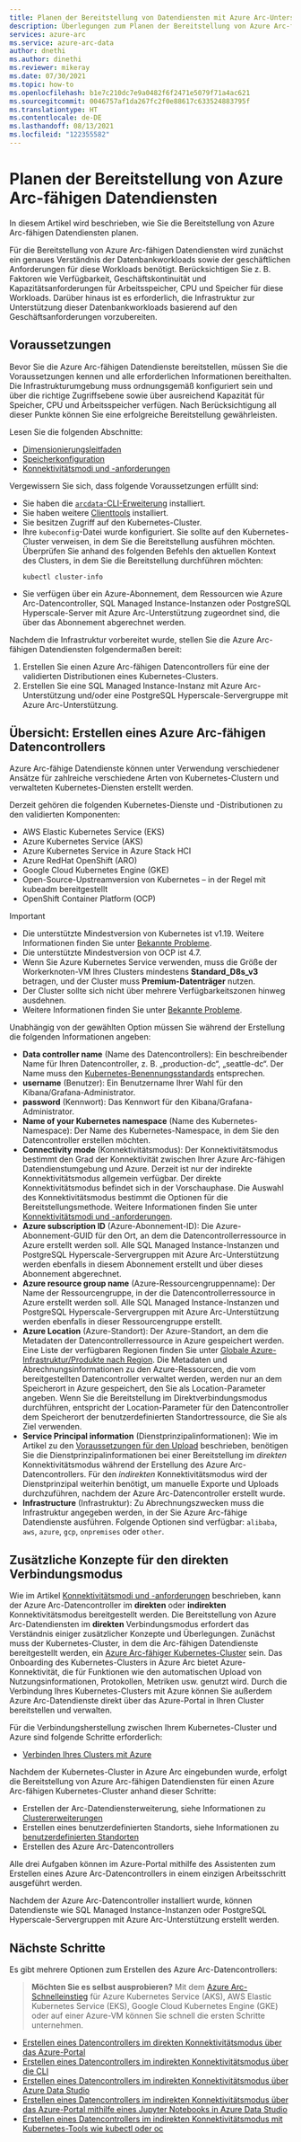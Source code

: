 ```yaml
---
title: Planen der Bereitstellung von Datendiensten mit Azure Arc-Unterstützung
description: Überlegungen zum Planen der Bereitstellung von Azure Arc-fähigen Datendiensten
services: azure-arc
ms.service: azure-arc-data
author: dnethi
ms.author: dinethi
ms.reviewer: mikeray
ms.date: 07/30/2021
ms.topic: how-to
ms.openlocfilehash: b1e7c210dc7e9a0482f6f2471e5079f71a4ac621
ms.sourcegitcommit: 0046757af1da267fc2f0e88617c633524883795f
ms.translationtype: HT
ms.contentlocale: de-DE
ms.lasthandoff: 08/13/2021
ms.locfileid: "122355582"
---
```

# <a name="plan-to-deploy-azure-arc-enabled-data-services"></a>Planen der Bereitstellung von Azure Arc-fähigen Datendiensten

In diesem Artikel wird beschrieben, wie Sie die Bereitstellung von Azure Arc-fähigen Datendiensten planen.


Für die Bereitstellung von Azure Arc-fähigen Datendiensten wird zunächst ein genaues Verständnis der Datenbankworkloads sowie der geschäftlichen Anforderungen für diese Workloads benötigt. Berücksichtigen Sie z. B. Faktoren wie Verfügbarkeit, Geschäftskontinuität und Kapazitätsanforderungen für Arbeitsspeicher, CPU und Speicher für diese Workloads. Darüber hinaus ist es erforderlich, die Infrastruktur zur Unterstützung dieser Datenbankworkloads basierend auf den Geschäftsanforderungen vorzubereiten.

## <a name="prerequisites"></a>Voraussetzungen

Bevor Sie die Azure Arc-fähigen Datendienste bereitstellen, müssen Sie die Voraussetzungen kennen und alle erforderlichen Informationen bereithalten. Die Infrastrukturumgebung muss ordnungsgemäß konfiguriert sein und über die richtige Zugriffsebene sowie über ausreichend Kapazität für Speicher, CPU und Arbeitsspeicher verfügen. Nach Berücksichtigung all dieser Punkte können Sie eine erfolgreiche Bereitstellung gewährleisten.

Lesen Sie die folgenden Abschnitte:
- [Dimensionierungsleitfaden](sizing-guidance.md)
- [Speicherkonfiguration](storage-configuration.md)
- [Konnektivitätsmodi und -anforderungen](connectivity.md)

Vergewissern Sie sich, dass folgende Voraussetzungen erfüllt sind:
- Sie haben die [`arcdata`-CLI-Erweiterung](install-arcdata-extension.md) installiert.
- Sie haben weitere [Clienttools](install-client-tools.md) installiert.
- Sie besitzen Zugriff auf den Kubernetes-Cluster.
- Ihre `kubeconfig`-Datei wurde konfiguriert. Sie sollte auf den Kubernetes-Cluster verweisen, in dem Sie die Bereitstellung ausführen möchten. Überprüfen Sie anhand des folgenden Befehls den aktuellen Kontext des Clusters, in dem Sie die Bereitstellung durchführen möchten:
   ```console
   kubectl cluster-info
   ```
- Sie verfügen über ein Azure-Abonnement, dem Ressourcen wie Azure Arc-Datencontroller, SQL Managed Instance-Instanzen oder PostgreSQL Hyperscale-Server mit Azure Arc-Unterstützung zugeordnet sind, die über das Abonnement abgerechnet werden.

Nachdem die Infrastruktur vorbereitet wurde, stellen Sie die Azure Arc-fähigen Datendiensten folgendermaßen bereit:
1. Erstellen Sie einen Azure Arc-fähigen Datencontrollers für eine der validierten Distributionen eines Kubernetes-Clusters.
1. Erstellen Sie eine SQL Managed Instance-Instanz mit Azure Arc-Unterstützung und/oder eine PostgreSQL Hyperscale-Servergruppe mit Azure Arc-Unterstützung.

## <a name="overview-create-the-azure-arc-enabled-data-controller"></a>Übersicht: Erstellen eines Azure Arc-fähigen Datencontrollers

Azure Arc-fähige Datendienste können unter Verwendung verschiedener Ansätze für zahlreiche verschiedene Arten von Kubernetes-Clustern und verwalteten Kubernetes-Diensten erstellt werden.

Derzeit gehören die folgenden Kubernetes-Dienste und -Distributionen zu den validierten Komponenten:


- AWS Elastic Kubernetes Service (EKS)
- Azure Kubernetes Service (AKS)
- Azure Kubernetes Service in Azure Stack HCI
- Azure RedHat OpenShift (ARO)
- Google Cloud Kubernetes Engine (GKE)
- Open-Source-Upstreamversion von Kubernetes – in der Regel mit kubeadm bereitgestellt
- OpenShift Container Platform (OCP)

> [!IMPORTANT]
> * Die unterstützte Mindestversion von Kubernetes ist v1.19. Weitere Informationen finden Sie unter [Bekannte Probleme](./release-notes.md#known-issues).
> * Die unterstützte Mindestversion von OCP ist 4.7.
> * Wenn Sie Azure Kubernetes Service verwenden, muss die Größe der Workerknoten-VM Ihres Clusters mindestens **Standard_D8s_v3** betragen, und der Cluster muss **Premium-Datenträger** nutzen. 
> * Der Cluster sollte sich nicht über mehrere Verfügbarkeitszonen hinweg ausdehnen. 
> * Weitere Informationen finden Sie unter [Bekannte Probleme](./release-notes.md#known-issues).

Unabhängig von der gewählten Option müssen Sie während der Erstellung die folgenden Informationen angeben:

- **Data controller name** (Name des Datencontrollers): Ein beschreibender Name für Ihren Datencontroller, z. B. „production-dc“, „seattle-dc“. Der Name muss den [Kubernetes-Benennungsstandards](https://kubernetes.io/docs/concepts/overview/working-with-objects/names/) entsprechen.
- **username** (Benutzer): Ein Benutzername Ihrer Wahl für den Kibana/Grafana-Administrator.
- **password** (Kennwort): Das Kennwort für den Kibana/Grafana-Administrator.
- **Name of your Kubernetes namespace** (Name des Kubernetes-Namespace): Der Name des Kubernetes-Namespace, in dem Sie den Datencontroller erstellen möchten.
- **Connectivity mode** (Konnektivitätsmodus): Der Konnektivitätsmodus bestimmt den Grad der Konnektivität zwischen Ihrer Azure Arc-fähigen Datendienstumgebung und Azure. Derzeit ist nur der indirekte Konnektivitätsmodus allgemein verfügbar. Der direkte Konnektivitätsmodus befindet sich in der Vorschauphase.  Die Auswahl des Konnektivitätsmodus bestimmt die Optionen für die Bereitstellungsmethode.  Weitere Informationen finden Sie unter [Konnektivitätsmodi und -anforderungen](./connectivity.md).
- **Azure subscription ID** (Azure-Abonnement-ID): Die Azure-Abonnement-GUID für den Ort, an dem die Datencontrollerressource in Azure erstellt werden soll.  Alle SQL Managed Instance-Instanzen und PostgreSQL Hyperscale-Servergruppen mit Azure Arc-Unterstützung werden ebenfalls in diesem Abonnement erstellt und über dieses Abonnement abgerechnet.
- **Azure resource group name** (Azure-Ressourcengruppenname): Der Name der Ressourcengruppe, in der die Datencontrollerressource in Azure erstellt werden soll.  Alle SQL Managed Instance-Instanzen und PostgreSQL Hyperscale-Servergruppen mit Azure Arc-Unterstützung werden ebenfalls in dieser Ressourcengruppe erstellt.
- **Azure Location** (Azure-Standort): Der Azure-Standort, an dem die Metadaten der Datencontrollerressource in Azure gespeichert werden. Eine Liste der verfügbaren Regionen finden Sie unter [Globale Azure-Infrastruktur/Produkte nach Region](https://azure.microsoft.com/global-infrastructure/services/?products=azure-arc). Die Metadaten und Abrechnungsinformationen zu den Azure-Ressourcen, die vom bereitgestellten Datencontroller verwaltet werden, werden nur an dem Speicherort in Azure gespeichert, den Sie als Location-Parameter angeben. Wenn Sie die Bereitstellung im Direktverbindungsmodus durchführen, entspricht der Location-Parameter für den Datencontroller dem Speicherort der benutzerdefinierten Standortressource, die Sie als Ziel verwenden.
- **Service Principal information** (Dienstprinzipalinformationen): Wie im Artikel zu den [Voraussetzungen für den Upload](upload-metrics-and-logs-to-azure-monitor.md) beschrieben, benötigen Sie die Dienstprinzipalinformationen bei einer Bereitstellung im *direkten* Konnektivitätsmodus während der Erstellung des Azure Arc-Datencontrollers. Für den *indirekten* Konnektivitätsmodus wird der Dienstprinzipal weiterhin benötigt, um manuelle Exporte und Uploads durchzuführen, nachdem der Azure Arc-Datencontroller erstellt wurde.
- **Infrastructure** (Infrastruktur): Zu Abrechnungszwecken muss die Infrastruktur angegeben werden, in der Sie Azure Arc-fähige Datendienste ausführen.  Folgende Optionen sind verfügbar: `alibaba`, `aws`, `azure`, `gcp`, `onpremises` oder `other`.

## <a name="additional-concepts-for-direct-connected-mode"></a>Zusätzliche Konzepte für den direkten Verbindungsmodus

Wie im Artikel [Konnektivitätsmodi und -anforderungen](./connectivity.md) beschrieben, kann der Azure Arc-Datencontroller im **direkten** oder **indirekten** Konnektivitätsmodus bereitgestellt werden. Die Bereitstellung von Azure Arc-Datendiensten im **direkten** Verbindungsmodus erfordert das Verständnis einiger zusätzlicher Konzepte und Überlegungen.
Zunächst muss der Kubernetes-Cluster, in dem die Arc-fähigen Datendienste bereitgestellt werden, ein [Azure Arc-fähiger Kubernetes-Cluster](../kubernetes/overview.md) sein. Das Onboarding des Kubernetes-Clusters in Azure Arc bietet Azure-Konnektivität, die für Funktionen wie den automatischen Upload von Nutzungsinformationen, Protokollen, Metriken usw. genutzt wird. Durch die Verbindung Ihres Kubernetes-Clusters mit Azure können Sie außerdem Azure Arc-Datendienste direkt über das Azure-Portal in Ihren Cluster bereitstellen und verwalten.

Für die Verbindungsherstellung zwischen Ihrem Kubernetes-Cluster und Azure sind folgende Schritte erforderlich:
- [Verbinden Ihres Clusters mit Azure](../kubernetes/quickstart-connect-cluster.md)

Nachdem der Kubernetes-Cluster in Azure Arc eingebunden wurde, erfolgt die Bereitstellung von Azure Arc-fähigen Datendiensten für einen Azure Arc-fähigen Kubernetes-Cluster anhand dieser Schritte:
- Erstellen der Arc-Datendiensterweiterung, siehe Informationen zu [Clustererweiterungen](../kubernetes/conceptual-extensions.md)
- Erstellen eines benutzerdefinierten Standorts, siehe Informationen zu [benutzerdefinierten Standorten](../kubernetes/conceptual-custom-locations.md)
- Erstellen des Azure Arc-Datencontrollers

Alle drei Aufgaben können im Azure-Portal mithilfe des Assistenten zum Erstellen eines Azure Arc-Datencontrollers in einem einzigen Arbeitsschritt ausgeführt werden.

Nachdem der Azure Arc-Datencontroller installiert wurde, können Datendienste wie SQL Managed Instance-Instanzen oder PostgreSQL Hyperscale-Servergruppen mit Azure Arc-Unterstützung erstellt werden.


## <a name="next-steps"></a>Nächste Schritte

Es gibt mehrere Optionen zum Erstellen des Azure Arc-Datencontrollers:

> **Möchten Sie es selbst ausprobieren?**
> Mit dem [Azure Arc-Schnelleinstieg](https://azurearcjumpstart.io/azure_arc_jumpstart/azure_arc_data/) für Azure Kubernetes Service (AKS), AWS Elastic Kubernetes Service (EKS), Google Cloud Kubernetes Engine (GKE) oder auf einer Azure-VM können Sie schnell die ersten Schritte unternehmen.
>
- [Erstellen eines Datencontrollers im direkten Konnektivitätsmodus über das Azure-Portal](create-data-controller-direct-prerequisites.md)
- [Erstellen eines Datencontrollers im indirekten Konnektivitätsmodus über die CLI](create-data-controller-indirect-cli.md)
- [Erstellen eines Datencontrollers im indirekten Konnektivitätsmodus über Azure Data Studio](create-data-controller-indirect-azure-data-studio.md)
- [Erstellen eines Datencontrollers im indirekten Konnektivitätsmodus über das Azure-Portal mithilfe eines Jupyter Notebooks in Azure Data Studio](create-data-controller-indirect-azure-portal.md)
- [Erstellen eines Datencontrollers im indirekten Konnektivitätsmodus mit Kubernetes-Tools wie kubectl oder oc](create-data-controller-using-kubernetes-native-tools.md)

